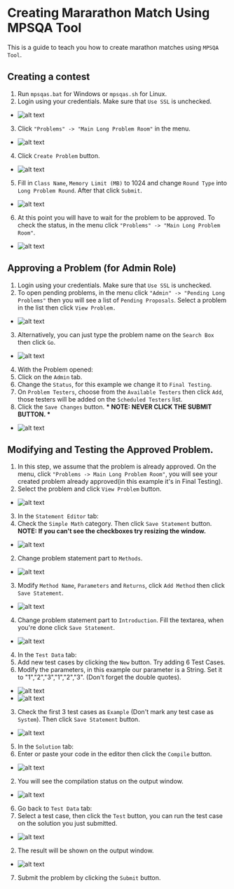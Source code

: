 Creating Mararathon Match Using MPSQA Tool
================

This is a guide to teach you how to create marathon matches using `MPSQA Tool`. 

## Creating a contest

1. Run `mpsqas.bat` for Windows or `mpsqas.sh` for Linux. 
2. Login using your credentials. Make sure that `Use SSL` is unchecked.
  * ![alt text](https://github.com/macs054/TC-Wiki-Creation/blob/master/img-wiki/marathon-mpsqa/mpsqa_login.png "Login")
3. Click `"Problems" -> "Main Long Problem Room"` in the menu. 
  * ![alt text](https://github.com/macs054/TC-Wiki-Creation/blob/master/img-wiki/marathon-mpsqa/mpsqa_problems.png "Problems tab")
4. Click `Create Problem` button. 
  * ![alt text](https://github.com/macs054/TC-Wiki-Creation/blob/master/img-wiki/marathon-mpsqa/mpsqa_create_problem.png "Create Problem")
5. Fill in `Class Name`, `Memory Limit (MB)` to 1024 and change `Round Type` into `Long Problem Round`. After that click `Submit`.
  * ![alt text](https://github.com/macs054/TC-Wiki-Creation/blob/master/img-wiki/marathon-mpsqa/mpsqa_new_problem.png "New Problem")
6. At this point you will have to wait for the problem to be approved. To check the status, in the menu click `"Problems" -> "Main Long Problem Room"`. 
  * ![alt text](https://github.com/macs054/TC-Wiki-Creation/blob/master/img-wiki/marathon-mpsqa/mpsqa_pending_problem.png "Pending Problem")

## Approving a Problem (for Admin Role)
1. Login using your credentials. Make sure that `Use SSL` is unchecked.
2. To open pending problems, in the menu click `"Admin" -> "Pending Long Problems"` then you will see a list of `Pending Proposals`. Select a problem in the list then click `View Problem.`
  * ![alt text](https://github.com/macs054/TC-Wiki-Creation/blob/master/img-wiki/marathon-mpsqa/mpsqa_prending_proposals.png "Pending Proposals")
3. Alternatively, you can just type the problem name on the `Search Box` then click `Go`.
  * ![alt text](https://github.com/macs054/TC-Wiki-Creation/blob/master/img-wiki/marathon-mpsqa/mpsqa_search.png "Search")
4. With the Problem opened:
  1. Click on the `Admin` tab.
  2. Change the `Status`, for this example we change it to `Final Testing`.
  3. On `Problem Testers`, choose from the `Available Testers` then click `Add`, those testers will be added on the `Scheduled Testers` list.
  4. Click the `Save Changes` button. <strong>* NOTE: NEVER CLICK THE SUBMIT BUTTON. *</strong>
   * ![alt text](https://github.com/macs054/TC-Wiki-Creation/blob/master/img-wiki/marathon-mpsqa/mpsqa_problem_approve.png "Problem Approve")

## Modifying and Testing the Approved Problem.
1. In this step, we assume that the problem is already approved. On the menu, click `"Problems -> Main Long Problem Room"`, you will see your created problem already approved(in this example it's in Final Testing).
2. Select the problem and click `View Problem` button.
  * ![alt text](https://github.com/macs054/TC-Wiki-Creation/blob/master/img-wiki/marathon-mpsqa/mpsqa_problem_final.png "Problem Status")
3. In the `Statement Editor` tab: 
  1. Check the `Simple Math` category. Then click `Save Statement` button. <strong>NOTE: If you can't see the checkboxes try resizing the window.</strong>
   * ![alt text](https://github.com/macs054/TC-Wiki-Creation/blob/master/img-wiki/marathon-mpsqa/mpsqa_simple_math.png "Simple Math")
  2. Change problem statement part to `Methods`.
   * ![alt text](https://github.com/macs054/TC-Wiki-Creation/blob/master/img-wiki/marathon-mpsqa/mpsqa_methods.png "Methods")
  3. Modify `Method Name`, `Parameters` and `Returns`, click `Add Method` then click `Save Statement`.
   * ![alt text](https://github.com/macs054/TC-Wiki-Creation/blob/master/img-wiki/marathon-mpsqa/mpsqa_method_save.png "Modify Method")
  4. Change problem statement part to `Introduction`. Fill the textarea, when you're done click `Save Statement`.
   * ![alt text](https://github.com/macs054/TC-Wiki-Creation/blob/master/img-wiki/marathon-mpsqa/mpsqa_introduction.png "Introductiom")
4. In the `Test Data` tab:
  1. Add new test cases by clicking the `New` button. Try adding 6 Test Cases.
  2. Modify the parameters, in this example our parameter is a String. Set it to "1","2","3","1","2","3". (Don't forget the double quotes).
   * ![alt text](https://github.com/macs054/TC-Wiki-Creation/blob/master/img-wiki/marathon-mpsqa/mpsqa_test_string1.png "String Parameter 1")
   * ![alt text](https://github.com/macs054/TC-Wiki-Creation/blob/master/img-wiki/marathon-mpsqa/mpsqa_test_string2.png "String Parameter 2")
  3. Check the first 3 test cases as `Example` (Don't mark any test case as `System`). Then click `Save Statement` button.
   * ![alt text](https://github.com/macs054/TC-Wiki-Creation/blob/master/img-wiki/marathon-mpsqa/mpsqa_test_example.png "Check firs 3 Test Case as Example")
5. In the `Solution` tab:
  1. Enter or paste your code in the editor then click the `Compile` button.
   * ![alt text](https://github.com/macs054/TC-Wiki-Creation/blob/master/img-wiki/marathon-mpsqa/mpsqa_compile.png "Compile")
  2. You will see the compilation status on the output window.
   * ![alt text](https://github.com/macs054/TC-Wiki-Creation/blob/master/img-wiki/marathon-mpsqa/mpsqa_compile_status.png "Compile Status")
6. Go back to `Test Data` tab:
  1. Select a test case, then click the `Test` button, you can run the test case on the solution you just submitted.
   * ![alt text](https://github.com/macs054/TC-Wiki-Creation/blob/master/img-wiki/marathon-mpsqa/mpsqa_test_code.png "Test Solution")
  2. The result will be shown on the output window.
   * ![alt text](https://github.com/macs054/TC-Wiki-Creation/blob/master/img-wiki/marathon-mpsqa/mpsqa_test_output.png "Test Output")
7. Submit the problem by clicking the `Submit` button.






